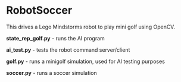 # RobotSoccer
This drives a Lego Mindstorms robot to play mini golf using OpenCV. 

**state_rep_golf.py** - runs the AI program

**ai_test.py** - tests the robot command server/client

**golf.py** - runs a minigolf simulation, used for AI testing purposes

**soccer.py** - runs a soccer simulation